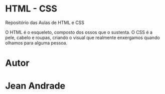 # HTML - CSS
Repositório das Aulas de HTML e CSS

O HTML é o esqueleto, composto dos ossos que o sustenta.
O CSS é a pele, cabelo e roupas, criando o visual que realmente enxergamos quando olhamos para alguma pessoa.

# Autor
# Jean Andrade
